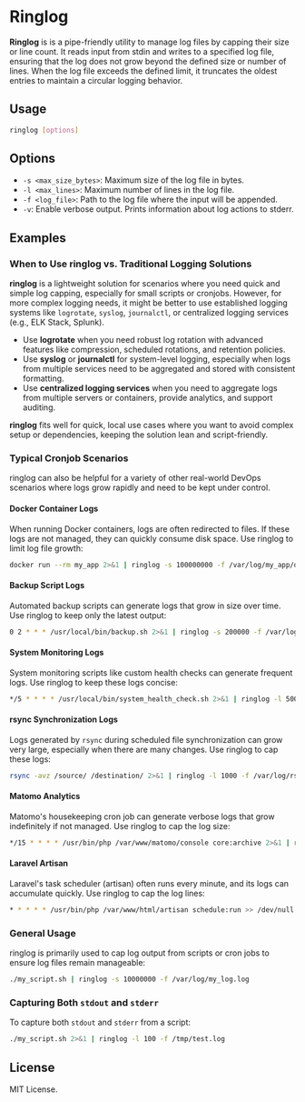 # Ringlog

**Ringlog** is is a pipe-friendly utility to manage log files by capping their size or line count. It reads input from stdin and writes to a specified log file, ensuring that the log does not grow beyond the defined size or number of lines. When the log file exceeds the defined limit, it truncates the oldest entries to maintain a circular logging behavior.

## Usage
```sh
ringlog [options]
```

## Options
- `-s <max_size_bytes>`: Maximum size of the log file in bytes.
- `-l <max_lines>`: Maximum number of lines in the log file.
- `-f <log_file>`: Path to the log file where the input will be appended.
- `-v`: Enable verbose output. Prints information about log actions to stderr.

## Examples

### When to Use ringlog vs. Traditional Logging Solutions

**ringlog** is a lightweight solution for scenarios where you need quick and simple log capping, especially for small scripts or cronjobs. However, for more complex logging needs, it might be better to use established logging systems like `logrotate`, `syslog`, `journalctl`, or centralized logging services (e.g., ELK Stack, Splunk).

- Use **logrotate** when you need robust log rotation with advanced features like compression, scheduled rotations, and retention policies.
- Use **syslog** or **journalctl** for system-level logging, especially when logs from multiple services need to be aggregated and stored with consistent formatting.
- Use **centralized logging services** when you need to aggregate logs from multiple servers or containers, provide analytics, and support auditing.

**ringlog** fits well for quick, local use cases where you want to avoid complex setup or dependencies, keeping the solution lean and script-friendly.

### Typical Cronjob Scenarios
ringlog can also be helpful for a variety of other real-world DevOps scenarios where logs grow rapidly and need to be kept under control.

#### Docker Container Logs
When running Docker containers, logs are often redirected to files. If these logs are not managed, they can quickly consume disk space. Use ringlog to limit log file growth:
```sh
docker run --rm my_app 2>&1 | ringlog -s 100000000 -f /var/log/my_app/docker.log
```

#### Backup Script Logs
Automated backup scripts can generate logs that grow in size over time. Use ringlog to keep only the latest output:
```sh
0 2 * * * /usr/local/bin/backup.sh 2>&1 | ringlog -s 200000 -f /var/log/backup/backup.log
```

#### System Monitoring Logs
System monitoring scripts like custom health checks can generate frequent logs. Use ringlog to keep these logs concise:
```sh
*/5 * * * * /usr/local/bin/system_health_check.sh 2>&1 | ringlog -l 500 -f /var/log/monitoring/health_check.log
```

#### rsync Synchronization Logs
Logs generated by `rsync` during scheduled file synchronization can grow very large, especially when there are many changes. Use ringlog to cap these logs:
```sh
rsync -avz /source/ /destination/ 2>&1 | ringlog -l 1000 -f /var/log/rsync/sync.log
```

#### Matomo Analytics
Matomo's housekeeping cron job can generate verbose logs that grow indefinitely if not managed. Use ringlog to cap the log size:
```sh
*/15 * * * * /usr/bin/php /var/www/matomo/console core:archive 2>&1 | ringlog -s 50000000 -f /var/log/matomo/housekeeping.log
```

#### Laravel Artisan
Laravel's task scheduler (artisan) often runs every minute, and its logs can accumulate quickly. Use ringlog to cap the log lines:
```sh
* * * * * /usr/bin/php /var/www/html/artisan schedule:run >> /dev/null 2>&1 | ringlog -l 1000 -f /var/log/laravel/artisan_schedule.log
```

### General Usage
ringlog is primarily used to cap log output from scripts or cron jobs to ensure log files remain manageable:
```sh
./my_script.sh | ringlog -s 10000000 -f /var/log/my_log.log
```

### Capturing Both `stdout` and `stderr`
To capture both `stdout` and `stderr` from a script:
```sh
./my_script.sh 2>&1 | ringlog -l 100 -f /tmp/test.log
```

## License
MIT License.
